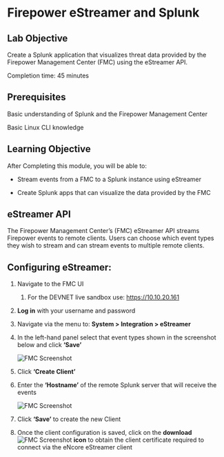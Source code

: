 # Firepower eStreamer and Splunk

## Lab Objective

Create a Splunk application that visualizes threat data provided by the Firepower Management Center (FMC) using the eStreamer API.


Completion time: 45 minutes


## Prerequisites


Basic understanding of Splunk and the Firepower Management Center

Basic Linux CLI knowledge

## Learning Objective


After Completing this module, you will be able to:

-   Stream events from a FMC to a Splunk instance using eStreamer

-   Create Splunk apps that can visualize the data provided by the FMC

## eStreamer API

The Firepower Management Center’s (FMC) eStreamer API streams Firepower events
to remote clients. Users can choose which event types they wish to stream and
can stream events to multiple remote clients.

## Configuring eStreamer:

1.  Navigate to the FMC UI

    1.  For the DEVNET live sandbox use: https://10.10.20.161

2.  **Log in** with your username and password

3.  Navigate via the menu to: **System \> Integration \> eStreamer**

4.  In the left-hand panel select that event types shown in the screenshot below
    and click **‘Save’**

    ![FMC Screenshot](/posts/files/firepower-estreamer-splunk/assets/images/pic1.png)

5.  Click **‘Create Client’**

6.  Enter the **‘Hostname’** of the remote Splunk server that will receive the
    events

    ![FMC Screenshot](/posts/files/firepower-estreamer-splunk/assets/images/pic2.png)

7.  Click **‘Save’** to create the new Client

8.  Once the client configuration is saved, click on the **download** ![FMC Screenshot](/posts/files/firepower-estreamer-splunk/assets/images/pic3-3.png) **icon** to obtain the client certificate required to connect via the eNcore
    eStreamer client
